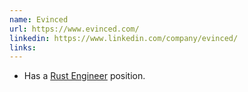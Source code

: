 ```yaml
---
name: Evinced
url: https://www.evinced.com/
linkedin: https://www.linkedin.com/company/evinced/
links:
---
```


* Has a [Rust Engineer](https://www.evinced.com/careers/rust-engineer) position.

